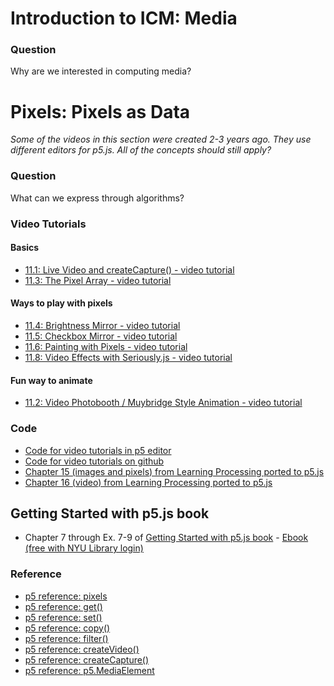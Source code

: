 
# Introduction to ICM: Media

### Question
Why are we interested in computing media?

# Pixels: Pixels as Data

*Some of the videos in this section were created 2-3 years ago. They use different editors for p5.js. All of the concepts should still apply?*

### Question
What can we express through algorithms?

### Video Tutorials
#### Basics
* [11.1: Live Video and createCapture() - video tutorial](https://youtu.be/bkGf4fEHKak?list=PLRqwX-V7Uu6aKKsDHZdDvN6oCJ2hRY_Ig)
* [11.3: The Pixel Array - video tutorial](https://youtu.be/nMUMZ5YRxHI?list=PLRqwX-V7Uu6aKKsDHZdDvN6oCJ2hRY_Ig)
#### Ways to play with pixels
* [11.4: Brightness Mirror - video tutorial](https://youtu.be/rNqaw8LT2ZU?list=PLRqwX-V7Uu6aKKsDHZdDvN6oCJ2hRY_Ig)
* [11.5: Checkbox Mirror - video tutorial](https://youtu.be/m1G6WBvrOBE?list=PLRqwX-V7Uu6aKKsDHZdDvN6oCJ2hRY_Ig)
* [11.6: Painting with Pixels - video tutorial](https://youtu.be/0V3uYA1hafk?list=PLRqwX-V7Uu6aKKsDHZdDvN6oCJ2hRY_Ig)
* [11.8: Video Effects with Seriously.js - video tutorial](https://youtu.be/jdKep6jo7b0?list=PLRqwX-V7Uu6aKKsDHZdDvN6oCJ2hRY_Ig)
#### Fun way to animate
* [11.2: Video Photobooth / Muybridge Style Animation - video tutorial](https://youtu.be/oLiaUEKsRws?list=PLRqwX-V7Uu6aKKsDHZdDvN6oCJ2hRY_Ig)

###  Code
* [Code for video tutorials in p5 editor](https://editor.p5js.org/jht1493/collections/XKr_AXpaT)
* [Code for video tutorials on github](https://github.com/CodingTrain/website/tree/master/Tutorials/P5JS/p5.js_video)
* [Chapter 15 (images and pixels) from Learning Processing ported to p5.js](https://github.com/shiffman/LearningProcessing-p5.js/tree/master/chp15_images_pixels)
* [Chapter 16 (video) from Learning Processing ported to p5.js](https://github.com/shiffman/LearningProcessing-p5.js/tree/master/chp16_video)

## Getting Started with p5.js book
*  Chapter 7 through Ex. 7-9 of [Getting Started with p5.js book](http://amzn.to/2ckixCW) - [Ebook (free with NYU Library login)](https://ebookcentral.proquest.com/lib/nyulibrary-ebooks/detail.action?docID=4333728)

### Reference
* [p5 reference: pixels](https://p5js.org/reference/#/p5/pixels)
* [p5 reference: get()](https://p5js.org/reference/#/p5/get)
* [p5 reference: set()](https://p5js.org/reference/#/p5/set)
* [p5 reference: copy()](https://p5js.org/reference/#/p5/copy)
* [p5 reference: filter()](https://p5js.org/reference/#/p5/filter)
* [p5 reference: createVideo()](https://p5js.org/reference/#/p5/createVideo)
* [p5 reference: createCapture()](https://p5js.org/reference/#/p5/createCapture)
* [p5 reference: p5.MediaElement](http://p5js.org/reference/#/p5.MediaElement)

